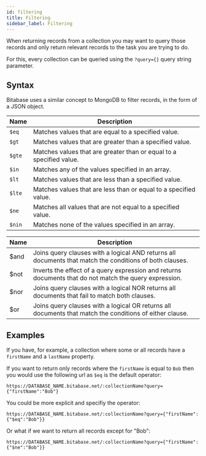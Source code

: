 ```yaml
---
id: filtering
title: Filtering
sidebar_label: Filtering
---
```


When returning records from a collection you may want to query those records and only
return relevant records to the task you are trying to do.

For this, every collection can be queried using the `?query={}` query string parameter.

## Syntax
Bitabase uses a similar concept to MongoDB to filter records, in the form of a JSON object.

| Name               | Description                                                         |
|--------------------|---------------------------------------------------------------------|
| <code>$eq</code>   | Matches values that are equal to a specified value.                 |
| <code>$gt</code>   | Matches values that are greater than a specified value.             |
| <code>$gte</code>  | Matches values that are greater than or equal to a specified value. |       
| <code>$in</code>   | Matches any of the values specified in an array.                    |
| <code>$lt</code>   | Matches values that are less than a specified value.                |
| <code>$lte</code>  | Matches values that are less than or equal to a specified value.    |    
| <code>$ne</code>   | Matches all values that are not equal to a specified value.         |
| <code>$nin</code>  | Matches none of the values specified in an array.                   |


| Name               | Description                                                                                             |
|--------------------|---------------------------------------------------------------------------------------------------------|
| $and               | Joins query clauses with a logical AND returns all documents that match the conditions of both clauses. |
| $not               | Inverts the effect of a query expression and returns documents that do not match the query expression.  |
| $nor               | Joins query clauses with a logical NOR returns all documents that fail to match both clauses.           |
| $or                | Joins query clauses with a logical OR returns all documents that match the conditions of either clause. |

## Examples
If you have, for example, a collection where some or all records have a `firstName` and a
`lastName` property.

If you want to return only records where the `firstName` is equal to `Bob` then you would
use the following url as `$eq` is the default operator:

```text
https://DATABASE_NAME.bitabase.net/:collectionName?query={"firstName":"Bob"}
```

You could be more explicit and specifiy the operator:

```text
https://DATABASE_NAME.bitabase.net/:collectionName?query={"firstName":{"$eq":"Bob"}}
```

Or what if we want to return all records except for "Bob":

```text
https://DATABASE_NAME.bitabase.net/:collectionName?query={"firstName":{"$ne":"Bob"}}
```
